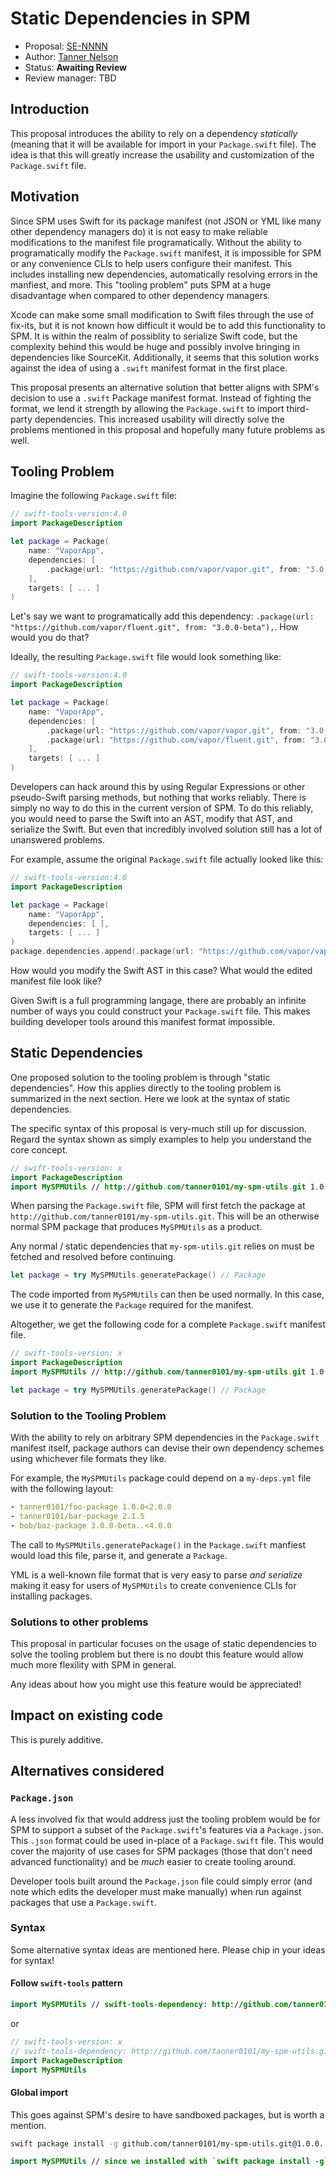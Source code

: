 # Static Dependencies in SPM

* Proposal: [SE-NNNN](NNNN-spm-static-deps.md)
* Author: [Tanner Nelson](https://github.com/tanner0101)
* Status: **Awaiting Review**
* Review manager: TBD

## Introduction

This proposal introduces the ability to rely on a dependency _statically_ (meaning that it will be available for import in your `Package.swift` file).
The idea is that this will greatly increase the usability and customization of the `Package.swift` file.

## Motivation

Since SPM uses Swift for its package manifest (not JSON or YML like many other dependency managers do) it is not easy to make reliable modifications to the manifest file programatically.
Without the ability to programatically modify the `Package.swift` manifest, it is impossible for SPM or any convenience CLIs to help users configure their manifest.
This includes installing new dependencies, automatically resolving errors in the manfiest, and more. This "tooling problem" puts SPM at a huge disadvantage when compared 
to other dependency managers.

Xcode can make some small modification to Swift files through the use of fix-its, but it is not known how difficult it would be to add this functionality to SPM.
It is within the realm of possiblity to serialize Swift code, but the complexity behind this would be huge and possibly involve bringing in dependencies like SourceKit.
Additionally, it seems that this solution works against the idea of using a `.swift` manifest format in the first place. 

This proposal presents an alternative solution that better aligns with SPM's decision to use a `.swift` Package manifest format. Instead of fighting the format, we lend it 
strength by allowing the `Package.swift` to import third-party dependencies. This increased usability will directly solve the problems mentioned in this proposal and
hopefully many future problems as well.

## Tooling Problem

Imagine the following `Package.swift` file:

```swift
// swift-tools-version:4.0
import PackageDescription

let package = Package(
    name: "VaporApp",
    dependencies: [
        .package(url: "https://github.com/vapor/vapor.git", from: "3.0.0-beta"),
    ],
    targets: [ ... ]
)
```

Let's say we want to programatically add this dependency: `.package(url: "https://github.com/vapor/fluent.git", from: "3.0.0-beta"),`. How would you do that? 

Ideally, the resulting `Package.swift` file would look something like:

```swift
// swift-tools-version:4.0
import PackageDescription

let package = Package(
    name: "VaporApp",
    dependencies: [
        .package(url: "https://github.com/vapor/vapor.git", from: "3.0.0-beta"),
        .package(url: "https://github.com/vapor/fluent.git", from: "3.0.0-beta"),
    ],
    targets: [ ... ]
)
```

Developers can hack around this by using Regular Expressions or other pseudo-Swift parsing methods, but nothing that works reliably. There is simply no way to do this in the current version of SPM. To do this reliably, you would need to parse the Swift into an AST, modify that AST, and serialize the Swift. But even that incredibly involved solution still has a lot of unanswered problems.

For example, assume the original `Package.swift` file actually looked like this:

```swift
// swift-tools-version:4.0
import PackageDescription

let package = Package(
    name: "VaporApp",
    dependencies: [ ],
    targets: [ ... ]
)
package.dependencies.append(.package(url: "https://github.com/vapor/vapor.git", from: "3.0.0-beta"))
```

How would you modify the Swift AST in this case? What would the edited manifest file look like?

Given Swift is a full programming langage, there are probably an infinite number of ways you could construct your `Package.swift` file. This makes building developer tools around this manifest format impossible.

## Static Dependencies

One proposed solution to the tooling problem is through "static dependencies". How this applies directly to the tooling problem is summarized in the next section. Here we look at the syntax of static dependencies.

The specific syntax of this proposal is very-much still up for discussion. Regard the syntax shown as simply examples to help you understand the core concept.

```swift
// swift-tools-version: x
import PackageDescription
import MySPMUtils // http://github.com/tanner0101/my-spm-utils.git 1.0.0..<2.0.0
```

When parsing the `Package.swift` file, SPM will first fetch the package at `http://github.com/tanner0101/my-spm-utils.git`. This will be an otherwise normal
SPM package that produces `MySPMUtils` as a product.

Any normal / static dependencies that `my-spm-utils.git` relies on must be fetched and resolved before continuing. 

```swift
let package = try MySPMUtils.generatePackage() // Package
```

The code imported from `MySPMUtils` can then be used normally. In this case, we use it to generate the `Package` required for the manifest.

Altogether, we get the following code for a complete `Package.swift` manifest file.

```swift
// swift-tools-version: x
import PackageDescription
import MySPMUtils // http://github.com/tanner0101/my-spm-utils.git 1.0.0..<2.0.0

let package = try MySPMUtils.generatePackage() // Package
```

### Solution to the Tooling Problem

With the ability to rely on arbitrary SPM dependencies in the `Package.swift` manifest itself, package authors can devise their own dependency schemes using whichever file formats they like.

For example, the `MySPMUtils` package could depend on a `my-deps.yml` file with the following layout:

```yml
- tanner0101/foo-package 1.0.0<2.0.0
- tanner0101/bar-package 2.1.5
- bob/baz-package 3.0.0-beta..<4.0.0
```

The call to `MySPMUtils.generatePackage()` in the `Package.swift` manfiest would load this file, parse it, and generate a `Package`.

YML is a well-known file format that is very easy to parse _and serialize_ making it easy for users of `MySPMUtils` to create convenience CLIs for installing packages.

### Solutions to other problems

This proposal in particular focuses on the usage of static dependencies to solve the tooling problem but there is no doubt this feature would allow much more flexility with SPM in general.

Any ideas about how you might use this feature would be appreciated!

## Impact on existing code

This is purely additive.

## Alternatives considered

### `Package.json`

A less involved fix that would address just the tooling problem would be for SPM to support a subset of the `Package.swift`'s features via a `Package.json`. This `.json` format could be used in-place of a `Package.swift` file. This would cover the majority of use cases for SPM packages (those that don't need advanced functionality) and be _much_ easier to create tooling around.

Developer tools built around the `Package.json` file could simply error (and note which edits the developer must make manually) when run against packages that use a `Package.swift`.

### Syntax 

Some alternative syntax ideas are mentioned here. Please chip in your ideas for syntax!

#### Follow `swift-tools` pattern

```swift
import MySPMUtils // swift-tools-dependency: http://github.com/tanner0101/my-spm-utils.git@1.0.0..<2.0.0
```

or 

```swift
// swift-tools-version: x
// swift-tools-dependency: http://github.com/tanner0101/my-spm-utils.git@1.0.0..<2.0.0
import PackageDescription
import MySPMUtils
```

#### Global import

This goes against SPM's desire to have sandboxed packages, but is worth a mention.

```sh
swift package install -g github.com/tanner0101/my-spm-utils.git@1.0.0..<2.0.0
```

```swift
import MySPMUtils // since we installed with `swift package install -g` this will resolve
```
